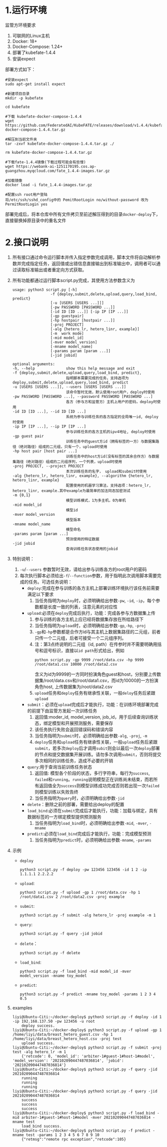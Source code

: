 # 1.运行环境

监管方环境要求

1. 可联网的Linux主机
2. Docker: 18+
3. Docker-Compose: 1.24+
4. 部署了kubefate-1.4.4
5. 安装expect

部署方式如下：

```
#安装expect
sudo apt-get install expect

#新建项目目录
mkdir -p kubefate

cd kubefate

#下载 kubefate-docker-compose-1.4.4
wget  https://github.com/FederatedAI/KubeFATE/releases/download/v1.4.4/kubefate-docker-compose-1.4.4.tar.gz

#解压到当前文件夹
tar -zxvf kubefate-docker-compose-1.4.4.tar.gz ./

rm kubefate-docker-compose-1.4.4.tar.gz

#下载fate-1.4.4镜像(下载过程可能会有些慢)
wget https://webank-ai-1251170195.cos.ap-guangzhou.myqcloud.com/fate_1.4.4-images.tar.gz 

#加载镜像
docker load -i fate_1.4.4-images.tar.gz

#配置ssh root用户登陆
将/etc/ssh/sshd_config中的 PemitRootLogin no/without-password 改为 PermitRootLogin yes
```

部署完成后，将本仓库中所有文件拷贝至前述解压得到的目录`docker-deploy`下，直接替换掉原目录中的重名文件



# 2.接口说明

1. 所有接口通过命令运行脚本并传入指定参数完成调用，脚本文件将自动解析参数并完成指定任务，返回值或出错信息直接输出到标准输出中，调用者可以通过读取标准输出或者重定向方式获取。

2. 所有功能都通过运行脚本script.py完成，其使用方法参数含义为

   ```
   usage: python3 script.py [-h] 
                    -f {deploy,submit,delete,upload,query,load_bind, predict}
                    [-u [USERS [USERS ...]]] 
                    [-pw PASSWORD [PASSWORD ...]]
                    [-id ID [ID ...]] [-ip IP [IP ...]]
                    [-gp guestpair]
                    [-hp hostpair [hostpair ...]] 
                    [-proj PROJECT]
                    [-alg {hetero_lr, hetero_linr, example}]
                    [-m  work mode]
                    [-mid model_id]
                    [-mver model_version]
                    [-mname model_name]
                    [-params param [param ...]]
                    [-jid jobid]
   
   optional arguments:
   -h, --help              show this help message and exit
   -f {deploy,submit,delete,upload,query,load_bind, predict},
                           指明脚本需要完成的任务，支持选项为deploy,submit,delete,upload,query,load_bind, predict
   -u [USERS [USERS ...]], --users [USERS [USERS ...]]
                           该命令暂时无效，默认使用root用户，deploy时使用
   -pw PASSWORD [PASSWORD ...], --password PASSWORD [PASSWORD ...]
                           各方（参与方和监管方）主机上用户的密码，deploy时使用
   -id ID [ID ...], --id ID [ID ...]
                           系统为参与训练任务的各方指定的全局唯一id, deploy时使用
   -ip IP [IP ...], --ip IP [IP ...]
                           参与训练任务的各方主机的ipv4地址, deploy时使用
   -gp guest pair 
                           训练任务中的guest方id（拥有标签的一方）与数据集路径（绝对路径）组成的二元组，只有一个，upload时使用
   -hp host pair [host pair ...]
                           训练任务中的host方id(没有标签的其余合作方）与数据集路径（绝对路径）组成的二元组序列，一个列表，upload时使用
   -proj PROJECT, --project PROJECT
                           本次训练任务的名字， upload和submit时使用
   -alg {hetero_lr, hetero_linr, example}, --algorithm {hetero_lr, hetero_linr, example}
                           配置使用的机器学习算法，支持选项：hetero_lr, hetero_linr, example.其中example为最简单的加法同态加密测试
   -m {0,1}
                           模型训练模式，1为多主机，0为单机
   -mid model_id
                           模型id
   -mver model_version
                           模型版本
   -mname model_name
                           模型命名
   -params param [param ...]
                           预测使用的特征数据
   -jid jobid
                           查询训练任务状态使用的jobid
   ```

3. 特别说明：

   1. `-u`/`--users` 参数暂时无效，请给出参与训练各方的root用户的密码
   2. 每次执行脚本必须给出`-f`/`--function`参数，用于指明此次调用脚本需要完成的任务。可选任务说明：
      + `deploy`:完成在参与训练的各方主机上部署训练环境执行该任务前需要满足以下要求
        1. 当任务指明为`deploy`时，必须明确给出参数`-pw`, `-id`, `-ip`，每个参数都是长度一致的列表，注意元素的对应性
      + `upload`:必须在`deploy`完成后执行，功能：完成各参与方数据集上传
        1. 参与训练的各方主机上应已经将数据集存放在所给路径下
        2. 当任务指明为`upload`时，必须明确给出参数`-gp`,`-hp`, `-proj`
        3. `-gp`和`-hp`参数都是合作方id与其主机上数据集路径的二元组，前者只传一个二元组，后者可接受一个二元组序列。
        4. 注：第3点终说明的二元组（id, path）在传参时并不需要明确用括号和逗号标识，直接以`id path`形式给出，例如
            ```
            python script.py -gp 9999 /root/data.csv -hp 9999 /root/data1.csv 10000 /root/data2.csv
            ``` 
            含义为id为9999的一方同时扮演角色guest和host，分别要上传数据集/root/data.csv和/root/data1.csv，而id为10000的一方扮演角色host, 上传数据集为/root/data2.csv
        5. `upload`任务和`deploy`任务有继承性关联，一般`deloy`任务后紧跟`upload`
      + `submit`：必须在`upload`完成后才能执行，功能：在训练环境部署完成的前提下由监管方发起一次训练任务
        1. 返回值:moder_id, model_version, job_id，用于后续查询训练状态，绑定模型和开展预测服务，需要保存
        2. 该任务执行失败会返回错误码和错误内容
        3. 当任务指明为`submit`时，必须明确给出参数`-alg`, `-proj`, `-m`
        4. `deploy`任务和`upload`任务有继承性关联，一般`upload`任务后紧跟`submit`，若多次`deploy`后才调用`subit`则会以最后一次`deploy`部署的节点和提交数据集开展训练。请勿多次调用`submit`，否则将提交多次相同的训练任务，造成不必要的开销
      + `query`:用于查询当前训练任务状态
        1. 返回值: 模型各个阶段的状态，多行字符串，每行为`success`, `failed`和`running`。`running`说明模型正在训练尚未结束，而若所有返回值全为`success`则模型训练成功完成否则若出现一次`failed`则模型训练以失败告终
        2. 当任务指明为`query`时，必须明确给出参数`-jid`
      + `delete`：删除之前的部署，需要给出deploy的配置
      + `load_bind`:必须在`submit`完成后才能执行，功能：加载与绑定，具有数据标签的一方绑定模型提供预测服务
        1. 当任务指明为`load_bind`时，必须明确给出参数`-mid`, `-mver`, `-mname`
      + `predict`:必须在`load_bind`完成后才能执行，功能：完成模型预测 
        1. 当任务指明为`predict`时，必须明确给出参数`-mname`, `-params`

4. 示例

   + `deploy`

     ```
     python3 script.py -f deploy -pw 123456 123456 -id 1 2 -ip 1.1.1.1 2.2.2.2
     ```
    
   + `upload`:
     ```
     python3 script.py -f upload -gp 1 /root/data.csv -hp 1 /root/data1.csv 2 /root/data2.csv -proj example 
     ```
     
   + `submit`:
   
     ```
     python3 script.py -f submit -alg hetero_lr -proj example -m 1
     ```
   
   + `query`:
   
     ```
     python3 script.py -f query -jid jobid
     ```
     
   + `delete`：
   
     ```
     python3 script.py -f delete
     ```
     
   + `load_bind`:
     ```
     python3 script.py -f load_bind -mid model_id -mver model_version -mname toy_model
     ```
     
   + `predict`:
     ```
     python3 script.py -f predict -mname toy_model -params 1 2 3 4 0.5
     ```
     
5. examples
    ```
    liyi@Ubuntu-Citi:~/docker-deploy$ python3 script.py -f deploy -id 1 -ip 192.168.137.50 -pw 123456 -u root
        deploy success.
    liyi@Ubuntu-Citi:~/docker-deploy$ python3 script.py -f upload -gp 1 /home/liyi/data/breast_hetero_guest.csv -hp 1 /home/liyi/data/breast_hetero_host.csv -proj test
        upload success.
    liyi@Ubuntu-Citi:~/docker-deploy$ python3 script.py -f submit -proj test -alg hetero_lr -m 1
        {'retcode': 0, 'model_id': 'arbiter-1#guest-1#host-1#model', 'model_version': '202102090447487036814', 'jobid': '202102090447487036814'}
    liyi@Ubuntu-Citi:~/docker-deploy$ python3 script.py -f query -jid 202102090447487036814
        running
        running
        running
    liyi@Ubuntu-Citi:~/docker-deploy$ python3 script.py -f query -jid 202102090447487036814
        success
        success
        success
    liyi@Ubuntu-Citi:~/docker-deploy$ python3 script.py -f load_bind -mid arbiter-1#guest-1#host-1#model -mver 202102090447487036814 -mname test
        load_bind success.
    liyi@Ubuntu-Citi:~/docker-deploy$ python3 script.py -f predict -mname test -params 1 2 3 4 5 6 7 8 9 10
        {"retmsg":"remote rpc exception","retcode":105}
    ```


